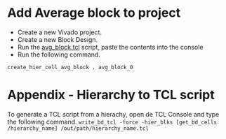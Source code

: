 # Add Average block to project
* Create a new Vivado project.
* Create a new Block Design.
* Run the [avg_block.tcl](https://github.com/operezcham90/zncc-pl/blob/main/tcl/avg_block.tcl) script, paste the contents into the console
* Run the following command.

```create_hier_cell_avg_block . avg_block_0```

# Appendix - Hierarchy to TCL script
To generate a TCL script from a hierachy, open de TCL Console and type the following command.
```write_bd_tcl -force -hier_blks [get_bd_cells /hierarchy_name] /out/path/hierarchy_name.tcl```
